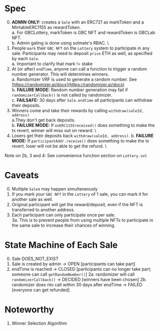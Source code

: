 # Spec

0. **ADMIN ONLY:** creates a `Sale` with an ERC721 as markToken and a MintableERC1155 as rewardToken. \
   a. For GBCLottery, markToken is GBC NFT and rewardToken is GBCLab NFT. \
   b. Admin gating is done using solmate's RBAC. \
1. People `mark` their `GBC NFT` on the `Lottery` system to participate in any sale. Participants may need to deposit `price` ETH as well, as specified by each `Sale`. \
   a. Important to clarify that mark != stake
2. At (or after) `endTime`, anyone can call a function to trigger a random number generator. This will determines winners. \
   a. Randomizer VRF is used to generate a random number. See [https://randomizer.ai/docs](https://randomizer.ai/docs) \
   b. **FAILURE MODE:** Random number generation may fail if `randomizerCallback()` is not called by randomizer. \
   c. **FAILSAFE:** 30 days after `Sale.endtime` all participants can withdraw their deposits.
3. Winners come and take their rewards by calling `withdraw(saleId, address)` \
   a.They don't get back deposits. \
   b. **FAILURE MODE:** If `onERC1155received()` does something to make the tx revert, winner will miss out on reward. \
4. Losers get their deposits back `withdraw(saleId, address)`.
   b. **FAILURE MODE:** If `participantAddr.receive()` does something to make the tx revert, loser will not be able to get the refund. \

Note on 2b, 3 and 4: See convenience function section on `Lottery.sol`

# Caveats

0. Multiple `Sale`s may happen simultaneously
1. If you mark your `GBC NFT` in the `Lottery` of 1 sale, you can mark it for another sale as well.
2. Original participant will get the reward/deposit, even if the NFT is transferred to another address.
3. Each participant can only participate once per sale. \
   3a. This is to prevent people from using multiple NFTs to participate in the same sale to increase their chances of winning.

# State Machine of Each Sale

0. Sale DOES_NOT_EXIST
1. Sale is created by admin -> OPEN [participants can take part]
2. endTime is reached -> CLOSED [participants can no longer take part; someone can call `getRandomNumber()`]
   2a. randomizer will call `randomizerCallback()` -> DECIDED [winners have been chosen]
   2b. randomizer does nto call within 30 days after endTime -> FAILED [everyone can get refunded]

# Noteworthy

1. Winner Selection Algorithm
